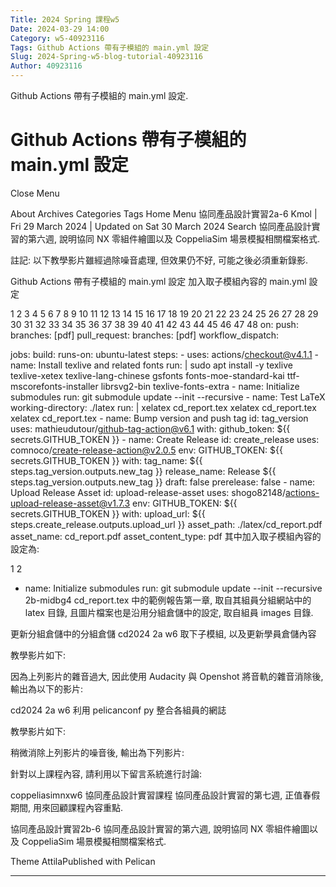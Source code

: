 ```yaml
---
Title: 2024 Spring 課程w5
Date: 2024-03-29 14:00
Category: w5-40923116
Tags: Github Actions 帶有子模組的 main.yml 設定
Slug: 2024-Spring-w5-blog-tutorial-40923116
Author: 40923116
---
```


Github Actions 帶有子模組的 main.yml 設定.

<!-- PELICAN_END_SUMMARY -->

# Github Actions 帶有子模組的 main.yml 設定

Close
Menu

About
Archives
Categories
Tags
 Home
 Menu
協同產品設計實習2a-6
Kmol | Fri 29 March 2024
| Updated on Sat 30 March 2024
Search
協同產品設計實習的第六週, 說明協同 NX 零組件繪圖以及 CoppeliaSim 場景模擬相關檔案格式.

註記: 以下教學影片雖經過除噪音處理, 但效果仍不好, 可能之後必須重新錄影.

Github Actions 帶有子模組的 main.yml 設定
加入取子模組內容的 main.yml 設定

1
2
3
4
5
6
7
8
9
10
11
12
13
14
15
16
17
18
19
20
21
22
23
24
25
26
27
28
29
30
31
32
33
34
35
36
37
38
39
40
41
42
43
44
45
46
47
48
on:
  push:
    branches: [pdf]
  pull_request:
    branches: [pdf]
  workflow_dispatch:

jobs:
  build:
    runs-on: ubuntu-latest
    steps:
      - uses: actions/checkout@v4.1.1
      - name: Install texlive and related fonts
        run: |
          sudo apt install -y texlive texlive-xetex texlive-lang-chinese gsfonts fonts-moe-standard-kai ttf-mscorefonts-installer librsvg2-bin texlive-fonts-extra 
      - name: Initialize submodules
        run: git submodule update --init --recursive
      - name: Test LaTeX
        working-directory: ./latex
        run: |
          xelatex cd_report.tex
          xelatex cd_report.tex
          xelatex cd_report.tex
      - name: Bump version and push tag
        id: tag_version
        uses: mathieudutour/github-tag-action@v6.1
        with:
          github_token: ${{ secrets.GITHUB_TOKEN }}
      - name: Create Release
        id: create_release
        uses: comnoco/create-release-action@v2.0.5
        env:
          GITHUB_TOKEN: ${{ secrets.GITHUB_TOKEN }}
        with:
          tag_name: ${{ steps.tag_version.outputs.new_tag }}
          release_name: Release ${{ steps.tag_version.outputs.new_tag }}
          draft: false
          prerelease: false
      - name: Upload Release Asset
        id: upload-release-asset 
        uses: shogo82148/actions-upload-release-asset@v1.7.3
        env:
          GITHUB_TOKEN: ${{ secrets.GITHUB_TOKEN }}
        with:
          upload_url: ${{ steps.create_release.outputs.upload_url }} 
          asset_path: ./latex/cd_report.pdf
          asset_name: cd_report.pdf
          asset_content_type: pdf
其中加入取子模組內容的設定為:

1
2
- name: Initialize submodules
  run: git submodule update --init --recursive
2b-midbg4 cd_report.tex 中的範例報告第一章, 取自其組員分組網站中的 latex 目錄, 且圖片檔案也是沿用分組倉儲中的設定, 取自組員 images 目錄.

更新分組倉儲中的分組倉儲
cd2024 2a w6 取下子模組, 以及更新學員倉儲內容

教學影片如下:


因為上列影片的雜音過大, 因此使用 Audacity 與 Openshot 將音軌的雜音消除後, 輸出為以下的影片:


cd2024 2a w6 利用 pelicanconf py 整合各組員的網誌

教學影片如下:


稍微消除上列影片的噪音後, 輸出為下列影片:


針對以上課程內容, 請利用以下留言系統進行討論:


coppeliasimnxw6
協同產品設計實習課程
協同產品設計實習的第七週, 正值春假期間, 用來回顧課程內容重點.

協同產品設計實習2b-6
協同產品設計實習的第六週, 說明協同 NX 零組件繪圖以及 CoppeliaSim 場景模擬相關檔案格式.

Theme AttilaPublished with Pelican

--------

